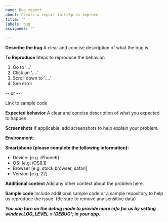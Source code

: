 ```yaml
---
name: Bug report
about: Create a report to help us improve
title: ''
labels: bug
assignees: ''

---
```


**Describe the bug**
A clear and concise description of what the bug is.

**To Reproduce**
Steps to reproduce the behavior:

1. Go to '...'
2. Click on '....'
3. Scroll down to '....'
4. See error

-- or --

Link to sample code

**Expected behavior**
A clear and concise description of what you expected to happen.

**Screenshots**
If applicable, add screenshots to help explain your problem.

**Environment**:

<!--
  Please run the following command inside your project and copy/paste its contents here:

  npx envinfo --system --binaries --npmPackages @angular/core,react,react-dom,react-native,vue,aws-amplify,aws-amplilfy-angular,aws-amplify-react,aws-amplify-vue,aws-amplify-react-native,@aws-amplify/cli --markdown
-->

**Smartphone (please complete the following information):**

- Device: [e.g. iPhone6]
- OS: [e.g. iOS8.1]
- Browser [e.g. stock browser, safari]
- Version [e.g. 22]

**Additional context**
Add any other context about the problem here.

**Sample code**
Include additional sample code or a sample repository to help us reproduce the issue. (Be sure to remove any sensitive data)

**_You can turn on the debug mode to provide more info for us by setting window.LOG_LEVEL = 'DEBUG'; in your app._**
